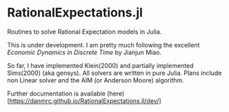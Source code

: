 # RationalExpectations.jl

Routines to solve Rational Expectation models in Julia.

This is under development. I am pretty much following the excellent _Economic Dynamics in Discrete Time_ by Jianjun Miao.

So far, I have implemented Klein(2000) and partially implemented Sims(2000) (aka gensys). All solvers are written in pure Julia. Plans include non Linear solver and the AIM (or Anderson Moore) algorithm.

Further documentation is available (here)[https://danmrc.github.io/RationalExpectations.jl/dev/]
